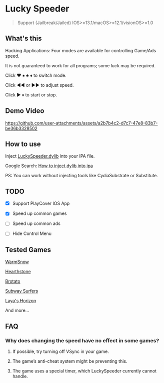 # Lucky Speeder

> Support (Jailbreak/Jailed) IOS>=13.1/macOS>=12.1/visionOS>=1.0

## What's this

Hacking Applications: Four modes are available for controlling Game/Ads speed.

It is not guaranteed to work for all programs; some luck may be required.

Click ♥️ ♠️ ♣️ ♦️ to switch mode.

Click ◀◀ or ▶▶ to adjust speed.

Click ▶ ⏸ to start or stop.

## Demo Video

https://github.com/user-attachments/assets/a2b7b4c2-d7c7-47e8-83b7-be36b3328502

## How to use

Inject [LuckySpeeder.dylib](https://github.com/kekeimiku/LuckySpeeder/releases) into your IPA file.

Google Search: [How to inject dylib into ipa](https://www.google.com/search?client=safari&rls=en&q=How+to+inject+dylib+into+ipa)

PS: You can work without injecting tools like CydiaSubstrate or Substitute.

## TODO

- [x] Support PlayCover IOS App

- [x] Speed up common games

- [ ] Speed ​​up common ads

- [ ] Hide Control Menu

## Tested Games

[WarmSnow](https://apps.apple.com/us/app/warm-snow/id6447508479)

[Hearthstone](https://apps.apple.com/us/app/hearthstone/id625257520)

[Brotato](https://apps.apple.com/us/app/brotato/id6445884925)

[Subway Surfers](https://apps.apple.com/us/app/subway-surfers/id512939461)

[Laya's Horizon](https://apps.apple.com/us/app/layas-horizon/id1615116545)

And more...

## FAQ

### Why does changing the speed have no effect in some games?

1. If possible, try turning off VSync in your game.

2. The game’s anti-cheat system might be preventing this.

3. The game uses a special timer, which LuckySpeeder currently cannot handle.

